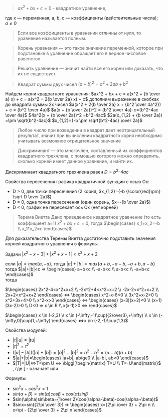 > $ax^2 + bx + c = 0$ - квадратное уравнение, 

где 
х — переменная; 
а, b, с — коэффициенты (действительные числа); $а \ne 0$

> Если все коэффициенты в уравнении отличны от нуля, то уравнение называется полным. 

> Корень уравнения — это такое значение переменной, которое при подстановке в уравнение обращает его в верное числовое равенство. 

> Решить уравнение — значит найти все его корни или доказать, что их не существует. 

> Квадрат суммы двух чисел $(a+b)^2=a^2+2ab+b^2$

Найдем корни квадратного уравнения:
$ax^2 + bx + c = a(x^2 + {b \over a} x) + c = a(x^2 + 2{b \over 2a} x) + c$ дополним выражение в скобках до квадрата суммы 2х чисел
$a(x^2 + 2{b \over 2a} x + {b^2 \over 4a^2}) + c = {b^2 \over 4a}$
$a(x + {b \over 2a})^2 = {b^2 \over 4a}-c={b^2-4ac \over 4a}$
$4a^2(x + {b \over 2a})^2 =b^2-4ac$
$2a(x_{1,2} + {b \over 2a}) =\pm \sqrt{b^2-4ac}$
$x_{1,2}={-b \pm \sqrt{b^2-4ac} \over 2a}$

> Любое число при возведении в квадрат дает неотрицательный результат, значит при вычислении квадратного корня необходимо учитывать возможное отрицательное значение

> Дискриминант — это многочлен, составленный из коэффициентов квадратного трехчлена, с помощью которого можно определить, сколько корней имеет данное уравнение, и найти их.

Дискриминант квадратного трехчлена равен $D = b^2– 4ac$

Свойства пересечения графика квадратичной функции с осью Ох:
- D > 0, две точки пересечения (2 корня, $x_{1,2}={-b {\color{red}\pm} \sqrt D \over 2a}$)
- D = 0, одна точка пересечения (один корень, $x=-{b \over 2a}$)
- D < 0, график не пересекает ось Ох (нет корней)

> Терема Виетта
Дано приведенное квадратное уравнение (то есть коэффициент а=1) $x^2 + bx + c = 0$, тогда 
$\begin{cases} x_1+x_2=-b \\ x_1*x_2=c \end{cases}$ 

Для доказательства Теремы Виетта достаточно подставить значения корней квадратного уравнения в формулы.

Задачи
$|x^2-x-3|+|x^2+x-1|<x^2+x+2$

если $|a|=max\{a, -a\}$, 
тогда $|a|+|b|=max\{a+b, -a-b,-a+b, a-b\}$
тогда $|a|+|b|<c => \begin{cases} a+b<c \\ -a-b<c \\ a-b<c \\ -a+b<c \end{cases}$  
тогда

$\begin{cases} 2x^2-4<x^2+x+2 \\ -2x^2+4<x^2+x+2 \\ -2x-2<x^2+x+2 \\ 2x+2<x^2+x+2 \end{cases} <=> \begin{cases} x^2-x-6<0 \\ 3x^2+x-2>0 \\ x^2+3x+4>0 \\ x^2-x>0 \end{cases} <=> \begin{cases} (x-3)(x+2)<0 \\ (x+1)(3x-2)>0 \\ D<0 => x \in R \\ x(x-1)>0 <=> \end{cases}$

$\begin{cases} x \in (-2,3) \\ x \in (-\infty,-1)\cup({2\over3},+\infty) \\ x \in (-\infty,0)\cup(1,+\infty) \end{cases} <=>x \in (-2,-1)\cup(1,3)$

Свойства модулей:
- $|t||u|=|tu|$
- $|t|^2=t^2$
- $(|a|-|b|)(|a|+|b|)=|a|^2-|b|^2=a^2-b^2=(a-b)(a+b)$
- $|a|+|b|=\begin{cases} |a+b|, ab\ge0 \\ |a-b|, ab<0 \end{cases}$
- $|T|=|U|<=>T=\pm U <=> \biggl[\begin{matrix} T=U \\ T=-U\end{matrix}$ , где \[ - означает или

Формулы
- $sin^2x+cos^2x=1$
- $sin(\alpha + \beta)=sin(\alpha)cos\beta+cos(\alpha)sin\beta$
- $sin(\alpha)sin\beta={1\over 2}(cos(\alpha-\beta)-cos(\alpha+\beta))$
- $sinx=sin({2\pi \over 3}) => \begin{cases} x={2\pi \over 3} + 2\pi n \\ x=\pi - {2\pi \over 3} + 2\pi n \end{cases}$